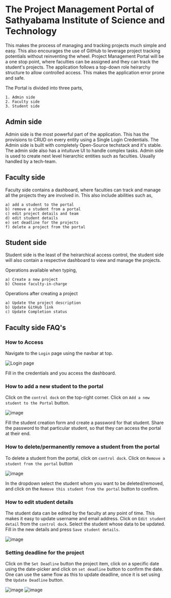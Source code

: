 # The Project Management Portal of Sathyabama Institute of Science and Technology

This makes the process of managing and tracking projects much simple and easy. This also encourages the use of GitHub to leverage project tracking potentials without reinventing the wheel. Project Management Portal will be a one stop point, where faculties can be assigned and they can track the student's projects. The application follows a top-down role heirarchy structure to allow controlled access. This makes the application error prone and safe.

The Portal is divided into three parts,

```
1. Admin side
2. Faculty side
3. Student side
```

## Admin side
Admin side is the most powerful part of the application. This has the provisions to CRUD on every entity using a Single Login Credentials. The Admin side is built with completely Open-Source techstack and it's stable. The admin side also has a intuituve UI to handle complex tasks. Admin side is used to create next level hierarchic entities such as faculties. Usually handled by a tech-team.

## Faculty side
Faculty side contains a dashboard, where faculties can track and manage all the projects they are involved in. This also include abilities such as,

```
a) add a student to the portal
b) remove a student from a portal
c) edit project details and team
d) edit student details
e) set deadline for the projects
f) delete a project from the portal
```

## Student side
Student side is the least of the heirarchical access control, the student side will also contain a respective dashboard to view and manage the projects.

Operations available when typing,

```
a) Create a new project
b) Choose faculty-in-charge
```

Operations after creating a project

```
a) Update the project description
b) Update GitHub link
c) Update Completion status
```

## Faculty side FAQ's

### **How to Access**
Navigate to the `Login` page using the navbar at top.

![Login page](https://user-images.githubusercontent.com/64256342/179232015-a08d8383-025d-40b8-9e27-73fa9133f3b2.png)

Fill in the credentials and you access the dashboard.

### **How to add a new student to the portal**
Click on the `control dock` on the top-right corner. Click on `Add a new student to the Portal` button.

![image](https://user-images.githubusercontent.com/64256342/179233287-64260d5f-dbb2-416f-be5a-4d26251bd391.png)

Fill the student creation form and create a password for that student. Share the password to that particular student, so that they can access the portal at their end.

### **How to delete/permanently remove a student from the portal**

To delete a student from the portal, click on `control dock`. Click on `Remove a student from the portal` button

![image](https://user-images.githubusercontent.com/64256342/179234248-44790ddf-927e-4ffa-a105-0cafc4e05c8f.png)

In the dropdown select the student whom you want to be deleted/removed, and click on the `Remove this student from the portal` button to confirm.

### **How to edit student details**

The student data can be edited by the faculty at any point of time. This makes it easy to update username and email address.
Click on `Edit student detail` from the `control dock`. Select the student whose data to be updated. Fill in the new details and press `Save student details`.

![image](https://user-images.githubusercontent.com/64256342/179235130-30de1270-ec51-4722-81e3-331616aea187.png)

### **Setting deadline for the project**
Click on the `Set Deadline` button the project item, click on a specific date using the date-picker and click on `set deadline` button to confirm the date. One can use the same flow as this to update deadline, once it is set using the `Update Deadline` button.

![image](https://user-images.githubusercontent.com/64256342/179235877-db27d106-5a62-4672-bb34-6d07508dc8b5.png)
![image](https://user-images.githubusercontent.com/64256342/179235996-8828ef30-15db-41a0-b814-bff7e1517490.png)
